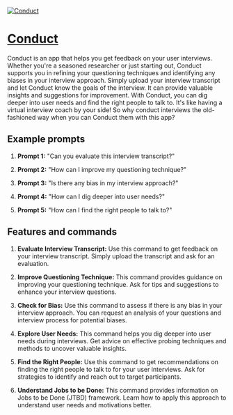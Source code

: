 [![Conduct](https://files.oaiusercontent.com/file-z20A7TIgYbka5yFIvQYL833W?se=2123-10-17T08%3A09%3A23Z&sp=r&sv=2021-08-06&sr=b&rscc=max-age%3D31536000%2C%20immutable&rscd=attachment%3B%20filename%3Df7c02b18-009a-4c13-9963-c56743773ae2.png&sig=pc8mBjijauGC7eW%2BcuU5WH49C2qcPZGwvaMgNmkukjo%3D)](https://chat.openai.com/g/g-xIAMKnaDA-conduct)

# [Conduct](https://chat.openai.com/g/g-xIAMKnaDA-conduct)

Conduct is an app that helps you get feedback on your user interviews. Whether you're a seasoned researcher or just starting out, Conduct supports you in refining your questioning techniques and identifying any biases in your interview approach. Simply upload your interview transcript and let Conduct know the goals of the interview. It can provide valuable insights and suggestions for improvement. With Conduct, you can dig deeper into user needs and find the right people to talk to. It's like having a virtual interview coach by your side! So why conduct interviews the old-fashioned way when you can Conduct them with this app?

## Example prompts

1. **Prompt 1:** "Can you evaluate this interview transcript?"

2. **Prompt 2:** "How can I improve my questioning technique?"

3. **Prompt 3:** "Is there any bias in my interview approach?"

4. **Prompt 4:** "How can I dig deeper into user needs?"

5. **Prompt 5:** "How can I find the right people to talk to?"

## Features and commands

1. **Evaluate Interview Transcript:** Use this command to get feedback on your interview transcript. Simply upload the transcript and ask for an evaluation.

2. **Improve Questioning Technique:** This command provides guidance on improving your questioning technique. Ask for tips and suggestions to enhance your interview questions.

3. **Check for Bias:** Use this command to assess if there is any bias in your interview approach. You can request an analysis of your questions and interview process for potential biases.

4. **Explore User Needs:** This command helps you dig deeper into user needs during interviews. Get advice on effective probing techniques and methods to uncover valuable insights.

5. **Find the Right People:** Use this command to get recommendations on finding the right people to talk to for your user interviews. Ask for strategies to identify and reach out to target participants.

6. **Understand Jobs to be Done:** This command provides information on Jobs to be Done (JTBD) framework. Learn how to apply this approach to understand user needs and motivations better.